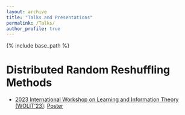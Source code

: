 ```yaml
---
layout: archive
title: "Talks and Presentations"
permalink: /Talks/
author_profile: true
---
```


{% include base_path %}


Distributed Random Reshuffling Methods
=====
* [2023 International Workshop on Learning and Information Theory (WOLIT’23)](http://idi-wolit.com/wolit23/): [Poster](https://kun73.github.io/kunhuang20.github.io/slides/WOLIT23_poster_v1.pdf)

